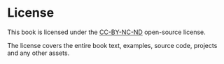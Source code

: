 # License

This book is licensed under the [CC-BY-NC-ND](https://creativecommons.org/licenses/by-nc-nd/4.0/) open-source license.

The license covers the entire book text, examples, source code, projects and any other assets.
